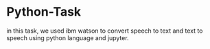 # Python-Task
in this task, we used ibm watson to convert speech to text and text to speech using python language and jupyter.

